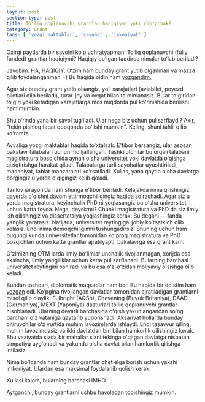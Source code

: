 ```yaml
---
layout: post
section-type: post
title: Toʻliq qoplanuvchi grantlar haqiqiymi yoki choʻpchak?
category: Grant
tags: [ 'yozgi maktablar', 'sayohat', 'imkoniyat' ]
---
```


Oxirgi paytlarda bir savolni koʻp uchratyapman: Toʻliq qoplanuvchi (fully funded) grantlar haqiqiymi? Haqiqiy boʻlgan taqdirda nimalar toʻlab beriladi?

Javobim: HA, HAQIQIY. Oʻzim ham bunday grant yutib olganman va mazza qilib foydalanganman =) Bu haqida oldin ham <a href="/travel/2019/08/26/gks-va-koreya-taassurotlari.html">yozgandim.</a>

Agar siz bunday grant yutib olsangiz, yoʻl xarajatlari (aviabilet, poyezd biletlari olib beriladi), turar-joy va ovqat bilan ta'minlanasiz. Bular toʻgʻridan-toʻgʻri yoki ketadigan xarajatlarga mos miqdorda pul koʻrinishida berilishi ham mumkin.

Shu oʻrinda yana bir savol tugʻiladi. Ular nega biz uchun pul sarflaydi? Axir, "tekin pishloq faqat qopqonda boʻlishi mumkin". Keling, shuni tahlil qilib koʻramiz...

Avvaliga yozgi maktablar haqida toʻxtalsak. E'tibor bersangiz, ular asosan bakalavr talabalari uchun moʻljallangan. Tashkilotchilar bu orqali talabani magistratura bosqichida aynan oʻsha universitet yoki davlatda oʻqishga qiziqtirishga harakat qiladi. Talabalarga turli sayohatlar uyushtiriladi, madaniyat, tabiat manzaralari koʻrsatiladi. Xullas, yana qaytib oʻsha davlatga borgingiz u yerda oʻqigingiz kelib qoladi. 

Tanlov jarayonida ham shunga e'tibor beriladi. Kelajakda nima qilishingiz, qayerda oʻqishni davom ettirmoqchiligingiz haqida soʻrashadi. Agar siz u yerda magistratura, keyinchalik PhD ni yoqlasangiz bu oʻsha universitet uchun katta foyda. Nega, deysizmi? Chunki magistratura va PhD da siz ilmiy ish qilishingiz va dissertatsiya yoqlashingiz kerak. Bu degani — fanda yanglik yaratasiz. Natijada, universitet reytingiga ijobiy koʻrsatkich olib kelasiz. Endi nima demoqchiligimni tushungadirsiz! Shuning uchun ham bugungi kunda universitetlar tomonidan koʻproq magistratura va PhD bosqichlari uchun katta grantlar ajratilyapti, bakalavrga esa grant kam.

Oʻzimizning OTM larda ilmiy boʻlimlar unchalik rivojlanmagan, xorijda esa aksincha, ilmiy yangiliklar uchun katta pul sarflanadi. Bularning barchasi universitet reytingini oshiradi va bu esa oʻz-oʻzidan moliyaviy oʻsishga olib keladi.

Bundan tashqari, diplomatik maqsadlar ham bor. Bu haqida bir doʻstim ham <a href="https://t.me/musayev_blogi/78">yozgan</a> edi. Koʻpgina rivojlangan davlatlar tomonidan ajratiladigan grantlarni misol qilib olaylik: Fulbright (AQSh), Chevening (Buyuk Britaniya), DAAD (Germaniya), MEXT (Yaponiya) dasturlari toʻliq qoplanuvchi grantlar hisoblanadi. Ularning deyarli barchasida oʻqish yakunlangandan soʻng barchani oʻz vataniga qaytarib yuborishadi. Aksariyat hollarda bunday bitiruvchilar oʻz yurtida muhim lavozimlarda ishlaydi. Endi tasavvur qiling, muhim lavozimdasiz va ikki davlatdan biri bilan hamkorlik qilishingiz kerak. Shu vaziyatda sizda bir mahallar sizni tekinga oʻqitgan davlatga nisbatan simpatiya uygʻonadi va yakunda oʻsha davlat bilan hamkorlik qilishga intilasiz. 

Nima boʻlganda ham bunday grantlar chet elga borish uchun yaxshi imkoniyat. Ulardan esa maksimal foydalanib qolish kerak.

Xullasi kalom, bularning barchasi IMHO.

Aytganchi, bunday grantlarni ushbu <a href="https://t.me/event_uz">havoladan</a> topishingiz mumkin.